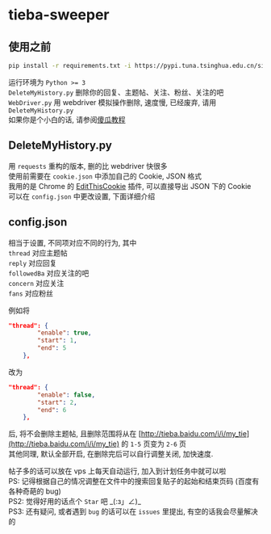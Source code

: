 # tieba-sweeper

## 使用之前

```sh  
pip install -r requirements.txt -i https://pypi.tuna.tsinghua.edu.cn/simple
```

运行环境为 `Python >= 3`  
`DeleteMyHistory.py` 删除你的回复、主题帖、关注、粉丝、关注的吧  
`WebDriver.py` 用 webdriver 模拟操作删除, 速度慢, 已经废弃, 请用 `DeleteMyHistory.py`  
如果你是个小白的话, 请参阅[傻瓜教程][3]  

## DeleteMyHistory.py

用 `requests` 重构的版本, 删的比 webdriver 快很多  
使用前需要在 `cookie.json` 中添加自己的 Cookie, JSON 格式  
我用的是 Chrome 的 [EditThisCookie][2] 插件, 可以直接导出 JSON 下的 Cookie  
可以在 `config.json` 中更改设置, 下面详细介绍  

## config.json

相当于设置, 不同项对应不同的行为, 其中  
`thread` 对应主题帖  
`reply` 对应回复  
`followedBa` 对应关注的吧  
`concern` 对应关注  
`fans` 对应粉丝  
  
例如将  
```json
"thread": {
        "enable": true,
        "start": 1,
        "end": 5
    },
```
改为  
```json
"thread": {
        "enable": false,
        "start": 2,
        "end": 6
    },
```
后, 将不会删除主题帖, 且删除范围将从在 [http://tieba.baidu.com/i/i/my_tie](http://tieba.baidu.com/i/i/my_tie) 的 `1-5` 页变为 `2-6` 页  
其他同理, 默认全部开启, 在删除完后可以自行调整关闭, 加快速度.  

帖子多的话可以放在 vps 上每天自动运行, 加入到计划任务中就可以啦  
PS: 记得根据自己的情况调整在文件中的搜索回复贴子的起始和结束页码 (百度有各种奇葩的 bug)  
PS2: 觉得好用的话点个 `Star` 吧 \_(:з」∠)\_  
PS3: 还有疑问, 或者遇到 `bug` 的话可以在 `issues` 里提出, 有空的话我会尽量解决的  

[1]: https://sites.google.com/a/chromium.org/chromedriver/downloads
[2]: https://chrome.google.com/webstore/detail/editthiscookie/fngmhnnpilhplaeedifhccceomclgfbg
[3]: https://github.com/rmb122/Delete-my-hisroy-in-tieba/blob/master/Guide.md
